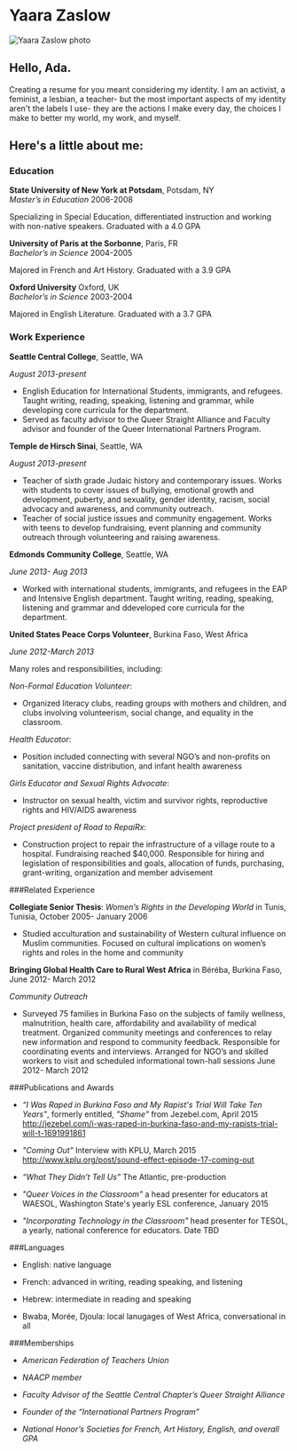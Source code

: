 # Yaara Zaslow

![Yaara Zaslow photo](https://media.licdn.com/mpr/mpr/shrinknp_200_200/AAEAAQAAAAAAAAMmAAAAJGMxNGNiYmRiLTYzOGMtNDg2Yy1hODY3LTg4MjA0NGNkYjc4MQ.jpg)

## Hello, Ada.
Creating a resume for you meant considering my identity. I am an activist, a feminist, a lesbian, a teacher- but the most important aspects of my identity aren't the labels I use- they are the actions I make every day, the choices I make to better my world, my work, and myself. 

## Here's a little about me:

### Education

**State University of New York at Potsdam**, Potsdam, NY	
*Master’s in Education*	2006-2008

Specializing in Special Education, differentiated instruction and working with non-native speakers.
Graduated with a 4.0 GPA	


**University of Paris at the Sorbonne**, Paris, FR	
*Bachelor’s in Science*	2004-2005

Majored in French and Art History. Graduated with a 3.9 GPA

	
**Oxford University** Oxford, UK	
*Bachelor’s in Science* 	2003-2004

Majored in English Literature. Graduated with a 3.7 GPA


### Work Experience
	
**Seattle Central College**, Seattle, WA	

*August 2013-present*

* English Education for International Students, immigrants, and refugees. Taught writing, reading, speaking, listening and grammar, while developing core curricula for the department. 
* Served as faculty advisor to the Queer Straight Alliance and Faculty advisor and founder of the Queer International Partners Program.



**Temple de Hirsch Sinai**, Seattle, WA                                                                                      

*August 2013-present*

* Teacher of sixth grade Judaic history and contemporary issues. Works with students to cover issues of bullying, emotional growth and development, puberty, and sexuality, gender identity, racism, social advocacy and awareness, and community outreach. 
* Teacher of social justice issues and community engagement. Works with teens to develop fundraising, event planning and community outreach through volunteering and raising awareness.	
	
**Edmonds Community College**, Seattle, WA	

*June 2013- Aug 2013*

* Worked with international students, immigrants, and refugees in the EAP and Intensive English department.
Taught writing, reading, speaking, listening and grammar
and ddeveloped core curricula for the department.
	

**United States Peace Corps Volunteer**, Burkina Faso, West Africa 	

*June 2012-March 2013*

Many roles and responsibilities, including:

*Non-Formal Education Volunteer*: 

* Organized literacy clubs, reading groups with mothers and children, and clubs involving volunteerism, social change, and equality in the classroom.

*Health Educator*: 

* Position included connecting with several NGO’s and non-profits on sanitation, vaccine distribution, and infant health awareness

*Girls Educator and Sexual Rights Advocate*: 

* Instructor on sexual health, victim and survivor rights, reproductive rights and HIV/AIDS awareness

*Project president of Road to RepaiRx*: 

* Construction project to repair the infrastructure of a village route to a hospital. Fundraising reached $40,000. Responsible for hiring and legislation of responsibilities and goals, allocation of funds, purchasing, grant-writing, organization and member advisement


###Related Experience

**Collegiate Senior Thesis**: *Women’s Rights in the Developing World* in Tunis, Tunisia, October 2005- January 2006

* Studied acculturation and sustainability of Western cultural influence on Muslim communities. Focused on cultural implications on women’s rights and roles in the home and community	

**Bringing Global Health Care to Rural West Africa** in Béréba, Burkina Faso, June 2012- March 2012
	
*Community Outreach*

* Surveyed 75 families in Burkina Faso on the subjects of family wellness, malnutrition, health care, affordability and availability of medical treatment. Organized community meetings and conferences to relay new information and respond to community feedback. Responsible for coordinating events and interviews. Arranged for NGO’s and skilled workers to visit and scheduled informational town-hall sessions	June 2012- March 2012


###Publications and Awards

* *“I Was Raped in Burkina Faso and My Rapist's Trial Will Take Ten Years"*, formerly entitled, *"Shame"* from Jezebel.com, April 2015 <http://jezebel.com/i-was-raped-in-burkina-faso-and-my-rapists-trial-will-t-1691991861>

* *"Coming Out"* Interview with KPLU, March 2015
<http://www.kplu.org/post/sound-effect-episode-17-coming-out>

* *“What They Didn’t Tell Us”*
The Atlantic, pre-production

* *"Queer Voices in the Classroom"* a head presenter for educators at WAESOL, Washington State's yearly ESL conference, January 2015

* *"Incorporating Technology in the Classroom"* head presenter for TESOL, a yearly, national conference for educators. Date TBD


###Languages 

* English:  native language

* French:  advanced in writing, reading speaking, and listening

* Hebrew:  intermediate in reading and speaking

* Bwaba, Morée, Djoula:  local lanugages of West Africa,  conversational in all 


###Memberships

* *American Federation of Teachers Union*

* *NAACP member*

* *Faculty Advisor of the Seattle Central Chapter’s Queer Straight Alliance*

* *Founder of the “International Partners Program”*

* *National Honor’s Societies for French, Art History, English, and overall GPA*
